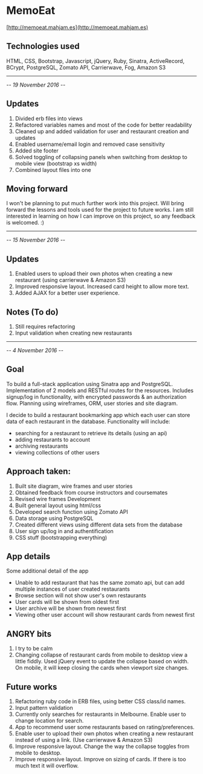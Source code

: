 # MemoEat
[http://memoeat.mahjam.es](http://memoeat.mahjam.es)
## Technologies used
HTML, CSS, Bootstrap, Javascript, jQuery, Ruby, Sinatra, ActiveRecord, BCrypt, PostgreSQL, Zomato API, Carrierwave, Fog, Amazon S3

---
*-- 19 November 2016 --*

## Updates
1. Divided erb files into views
2. Refactored variables names and most of the code for better readability
3. Cleaned up and added validation for user and restaurant creation and updates
4. Enabled username/email login and removed case sensitivity
4. Added site footer
5. Solved toggling of collapsing panels when switching from desktop to mobile view (bootstrap xs width)
6. Combined layout files into one

## Moving forward
I won't be planning to put much further work into this project. Will bring forward the lessons and tools used for the project to future works. I am still interested in learning on how I can improve on this project, so any feedback is welcomed. :)

---
*-- 15 November 2016 --*

## Updates
1. Enabled users to upload their own photos when creating a new restaurant (using carrierwave & Amazon S3)
2. Improved responsive layout. Increased card height to allow more text.
3. Added AJAX for a better user experience.

## Notes (To do)
1. Still requires refactoring
2. Input validation when creating new restaurants

---
*-- 4 November 2016 --*

## Goal
To build a full-stack application using Sinatra app and PostgreSQL. Implementation of 2 models and RESTful routes for the resources. Includes signup/log in functionality, with encrypted passwords & an authorization flow. Planning using wireframes, ORM, user stories and site diagram.

I decide to build a restaurant bookmarking app which each user can store data of each restaurant in the database. Functionality will include:
* searching for a restaurant to retrieve its details (using an api)
* adding restaurants to account
* archiving restaurants
* viewing collections of other users

## Approach taken:
1. Built site diagram, wire frames and user stories
2. Obtained feedback from course instructors and coursemates
3. Revised wire frames
Development
4. Built general layout using html/css
5. Developed search function using Zomato API
6. Data storage using PostgreSQL
7. Created different views using different data sets from the database
8. User sign up/log in and authentification
9. CSS stuff (bootstrapping everything)

## App details
Some additional detail of the app
* Unable to add restaurant that has the same zomato api, but can add multiple instances of user created restaurants
* Browse section will not show user's own restaurants
* User cards will be shown from oldest first
* User archive will be shown from newest first
* Viewing other user account will show restaurant cards from newest first

## ANGRY bits
1. I try to be calm
2. Changing collapse of restaurant cards from mobile to desktop view a little fiddly. Used jQuery event to update the collapse based on width. On mobile, it will keep closing the cards when viewport size changes.

## Future works
1. Refactoring ruby code in ERB files, using better CSS class/id names.
2. Input pattern validation
3. Currently only searches for restaurants in Melbourne. Enable user to change location for search.
4. App to recommend user some restaurants based on rating/preferences.
5. Enable user to upload their own photos when creating a new restaurant instead of using a link. (Use carrierwave & Amazon S3)
6. Improve responsive layout. Change the way the collapse toggles from mobile to desktop.
7. Improve responsive layout. Improve on sizing of cards. If there is too much text it will overflow.
